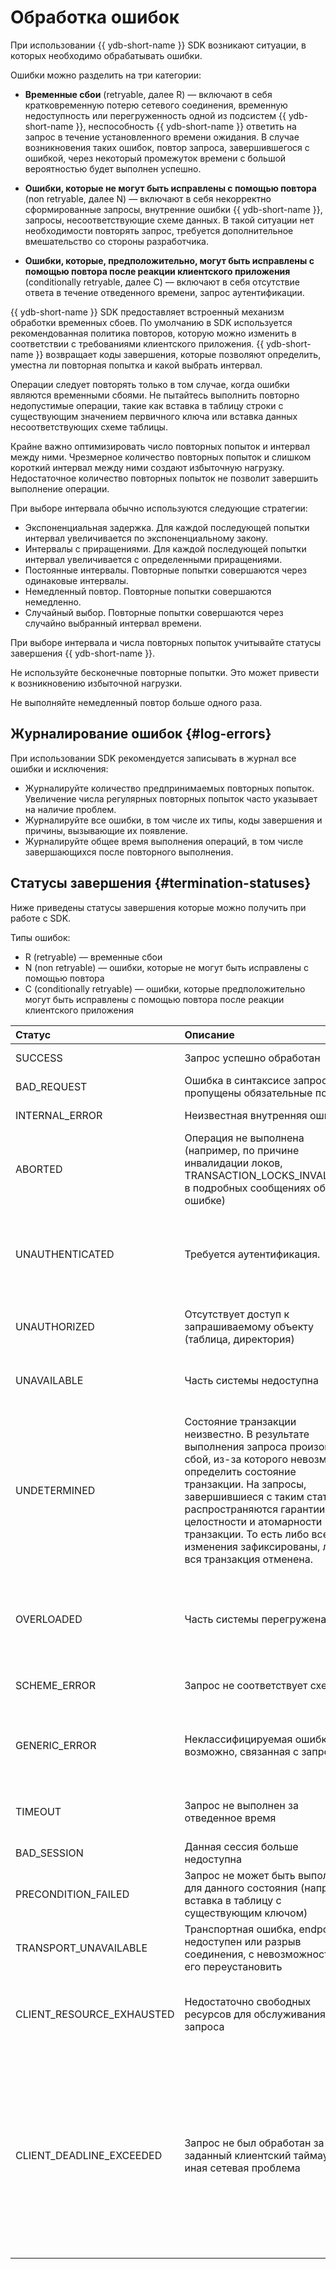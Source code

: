 # Обработка ошибок

При использовании {{ ydb-short-name }} SDK возникают ситуации, в которых необходимо обрабатывать ошибки.

Ошибки можно разделить на три категории:

* **Временные сбои** (retryable, далее R) — включают в себя кратковременную потерю сетевого соединения, временную недоступность или перегруженность одной из подсистем {{ ydb-short-name }}, неспособность {{ ydb-short-name }} ответить на запрос в течение установленного времени ожидания. В случае возникновения таких ошибок, повтор запроса, завершившегося с ошибкой, через некоторый промежуток времени с большой вероятностью будет выполнен успешно.

* **Ошибки, которые не могут быть исправлены с помощью повтора** (non retryable, далее N) — включают в себя некорректно сформированные запросы, внутренние ошибки {{ ydb-short-name }}, запросы, несоответствующие схеме данных. В такой ситуации нет необходимости повторять запрос, требуется дополнительное вмешательство со стороны разработчика.

* **Ошибки, которые, предположительно, могут быть исправлены с помощью повтора после реакции клиентского приложения** (conditionally retryable, далее C) — включают в себя отсутствие ответа в течение отведенного времени, запрос аутентификации.

{{ ydb-short-name }} SDK предоставляет встроенный механизм обработки временных сбоев. По умолчанию в SDK используется рекомендованная политика повторов, которую можно изменить в соответствии с требованиями клиентского приложения. {{ ydb-short-name }} возвращает коды завершения, которые позволяют определить, уместна ли повторная попытка и какой выбрать интервал.

Операции следует повторять только в том случае, когда ошибки являются временными сбоями. Не пытайтесь выполнить повторно недопустимые операции, такие как вставка в таблицу строки с существующим значением первичного ключа или вставка данных несоответствующих схеме таблицы.

Крайне важно оптимизировать число повторных попыток и интервал между ними. Чрезмерное количество повторных попыток и слишком короткий интервал между ними создают избыточную нагрузку. Недостаточное количество повторных попыток не позволит завершить выполнение операции.

При выборе интервала обычно используются следующие стратегии:

* Экспоненциальная задержка. Для каждой последующей попытки интервал увеличивается по экспоненциальному закону.
* Интервалы с приращениями. Для каждой последующей попытки интервал увеличивается с определенными приращениями.
* Постоянные интервалы. Повторные попытки совершаются через одинаковые интервалы.
* Немедленный повтор. Повторные попытки совершаются немедленно.
* Случайный выбор. Повторные попытки совершаются через случайно выбранный интервал времени.

При выборе интервала и числа повторных попыток учитывайте статусы завершения {{ ydb-short-name }}.

Не используйте бесконечные повторные попытки. Это может привести к возникновению избыточной нагрузки.

Не выполняйте немедленный повтор больше одного раза.

## Журналирование ошибок {#log-errors}

При использовании SDK рекомендуется записывать в журнал все ошибки и исключения:

* Журналируйте количество предпринимаемых повторных попыток. Увеличение числа регулярных повторных попыток часто указывает на наличие проблем.
* Журналируйте все ошибки, в том числе их типы, коды завершения и причины, вызывающие их появление.
* Журналируйте общее время выполнения операций, в том числе завершающихся после повторного выполнения.

## Статусы завершения {#termination-statuses}

Ниже приведены статусы завершения которые можно получить при работе с SDK.

Типы ошибок:

* R (retryable) — временные сбои
* N (non retryable) — ошибки, которые не могут быть исправлены с помощью повтора
* С (conditionally retryable) — ошибки, которые предположительно могут быть исправлены с помощью повтора после реакции клиентского приложения

| Статус| Описание | Реакция | Тип |
| :--- | :--- | :--- | :---: |
| SUCCESS | Запрос успешно обработан | Продолжить выполнение | |
| BAD_REQUEST | Ошибка в синтаксисе запроса, пропущены обязательные поля | Проверить запрос | N |
| INTERNAL_ERROR | Неизвестная внутренняя ошибка | Связаться с разработчиками | N |
| ABORTED | Операция не выполнена (например, по причине инвалидации локов, TRANSACTION_LOCKS_INVALIDATE в подробных сообщениях об ошибке) | Повторить всю транзакцию | R |
| UNAUTHENTICATED | Требуется аутентификация. | Проверить использующийся токен. С актуальным токеном повторить запрос. | N |
| UNAUTHORIZED | Отсутствует доступ к запрашиваемому объекту (таблица, директория) | Запросить доступ у администратора БД. | N |
| UNAVAILABLE | Часть системы недоступна | Повторить последнее действие (запрос) | R |
| UNDETERMINED | Состояние транзакции неизвестно. В результате выполнения запроса произошёл сбой, из-за которого невозможно определить состояние транзакции. На запросы, завершившиеся с таким статусом, распространяются гарантии целостности и атомарности транзакции. То есть либо все изменения зафиксированы, либо вся транзакция отменена. | Для идемпотентных транзакций можно повторить всю транзакцию с небольшой задержкой. В противном случае реакция зависит от логики приложения. | C |
| OVERLOADED | Часть системы перегружена | Повторить последнее действие (запрос), снизить интенсивность запросов | R |
| SCHEME_ERROR | Запрос не соответствует схеме | Исправить запрос или схему | N |
| GENERIC_ERROR | Неклассифицируемая ошибка, возможно, связанная с запросом | Посмотреть на подробное сообщение об ошибке, связаться с разработчиками | N |
| TIMEOUT | Запрос не выполнен за отведенное время | Можно повторить для идемпотентных запросов | C |
| BAD_SESSION | Данная сессия больше недоступна | Пересоздать сессию | R |
| PRECONDITION_FAILED | Запрос не может быть выполнен для данного состояния (например, вставка в таблицу с существующим ключом) | Исправить состояние или запрос и повторить | C |
| TRANSPORT_UNAVAILABLE | Транспортная ошибка, endpoint недоступен или разрыв соединения, с невозможностью его переустановить | Проверить endpoint или другие настройки сети| C |
| CLIENT_RESOURCE_EXHAUSTED | Недостаточно свободных ресурсов для обслуживания запроса | Снизить интенсивность запросов, проверить клиентскую балансировку | R |
| CLIENT_DEADLINE_EXCEEDED | Запрос не был обработан за заданный клиентский таймаут, иная сетевая проблема | Проверить корректность заданного таймаута, наличие сетевого доступа, проверить endpoint или другие настройки сети снизить интенсивность запросов, оптимизировать запросы| C |

